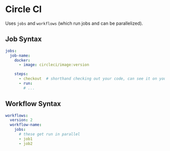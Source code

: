 # Circle CI

Uses `jobs` and `workflows` (which run jobs and can be 
parallelized).

## Job Syntax
```yml
jobs:
  job-name:
    docker:
      - image: circleci/image:version

    steps:
      - checkout  # shorthand checking out your code, can see it on your dashboard and make your own
      - run:
        # ...
```

## Workflow Syntax
```yml
workflows:
  version: 2
  workflow-name:
    jobs:
      # these get run in parallel
      - job1
      - job2
```
